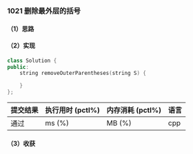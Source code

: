 ### 1021 删除最外层的括号

#### （1）思路

#### （2）实现

```cpp
class Solution {
public:
    string removeOuterParentheses(string S) {

    }
};
```

| 提交结果 | 执行用时 (pctl%) | 内存消耗 (pctl%) | 语言 |
|:---------|:-----------------|:-----------------|:-----|
| 通过     |  ms (%)   |  MB (%)  | cpp  |

#### （3）收获
